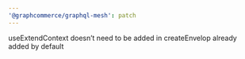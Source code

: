 ```yaml
---
'@graphcommerce/graphql-mesh': patch
---
```


useExtendContext doesn’t need to be added in createEnvelop already added by default
